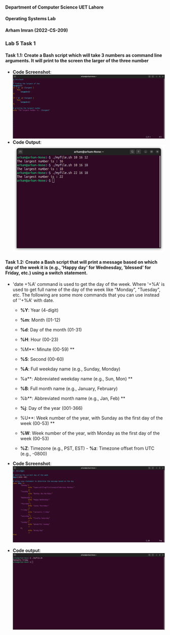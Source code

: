#### Department of Computer Science UET Lahore

#### Operating Systems Lab

#### Arham Imran (2022-CS-209)

### Lab 5 Task 1

#### Task 1.1: Create a Bash script which will take 3 numbers as command line arguments. It will print to the screen the larger of the three number

- **Code Screenshot**: ![](Task1Images\Task1_1_code.png)
- **Code Output**: ![](Task1Images/Task1_1_output.png)

#### Task 1.2: Create a Bash script that will print a message based on which day of the week it is (e.g., 'Happy day' for Wednesday, 'blessed' for Friday, etc.) using a switch statement.

- 'date +%A' command is used to get the day of the week. Where '+%A' is used to get full name of the day of the week like "Monday", "Tuesday", etc. The following are some more commands that you can use instead of ''+%A' with date.

  - **%Y**: Year (4-digit) 

  - **%m**: Month (01-12) 

  - **%d**: Day of the month (01-31)

  - **%H**: Hour (00-23)

  - %M**: Minute (00-59) **

  - **%S**: Second (00-60) 

  - **%A**: Full weekday name (e.g., Sunday, Monday) 

  - %a**: Abbreviated weekday name (e.g., Sun, Mon) **

  - **%B**: Full month name (e.g., January, February) 

  - %b**: Abbreviated month name (e.g., Jan, Feb) **

  - **%j**: Day of the year (001-366) 

  - %U**: Week number of the year, with Sunday as the first day of the week (00-53) **

  - **%W**: Week number of the year, with Monday as the first day of the week (00-53) 

  - **%Z**: Timezone (e.g., PST, EST) - **%z**: Timezone offset from UTC (e.g., -0800)

- **Code Screenshot**: ![](Task1Images/Task1_2_code.png)
- **Code output**: ![](Task1Images/Task1_2_output.png)

